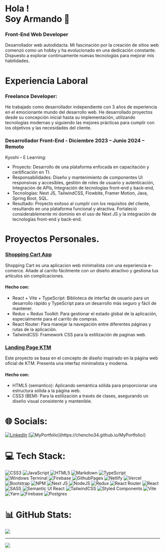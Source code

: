 # Hola ! <br /> Soy Armando</span> 💫 
### Front-End Web Developer
Desarrollador web autodidacta. Mi fascinación por la creación de sitios web comenzó como un hobby y ha evolucionado en una dedicación constante. Dispuesto a explorar continuamente nuevas tecnologías para mejorar mis habilidades.

# Experiencia Laboral

### Freelance Developer:
He trabajado como desarrollador independiente con 3 años de experiencia en el emocionante mundo del desarrollo web. He desarrollado proyectos desde su concepción inicial hasta su implementación, utilizando tecnologías modernas y siguiendo las mejores prácticas para cumplir con los objetivos y las necesidades del cliente.

### Desarrollador Front-End - Diciembre 2023 – Junio 2024 – Remoto
Kyoshi – E Learning:
* Proyecto: Desarrollo de una plataforma enfocada en capacitación y certificación en TI.
* Responsabilidades: Diseño y mantenimiento de componentes UI responsivas y accesibles, gestión de roles de usuario y autenticación, Integración de APIs, Integración de tecnologías front-end y back-end, 
* Tecnologías: Next JS, TailwindCSS, Flowbite, Framer Motion, Java, Spring Boot, SQL.
* Resultado: Proyecto exitoso al cumplir con los requisitos del cliente, resultando en una plataforma funcional y atractiva. Fortaleció considerablemente mi dominio en el uso de Next JS y la integración de tecnologías front-end y back-end.

# Proyectos Personales.

### [Shopping Cart App](https://cart-shopping-app.netlify.app/) 
Shopping Cart es una aplicacion web minimalista con una experiencia e-comerce. Añade al carrito fácilmente con un diseño atractivo y gestiona tus artículos sin complicaciones.
#### Hecho con:
* React + Vite + TypeScript: Biblioteca de interfaz de usuario para un desarrollo rápido y TypeScript para un desarrollo más seguro y fácil de mantener.
* Redux + Redux Toolkit: Para gestionar el estado global de la aplicación, especialmente para el carrito de compras.
* React Router: Para manejar la navegación entre diferentes páginas y rutas de la aplicación.
* TailwindCSS: Framework CSS para la estilización de paginas web.

### [Landing Page KTM](https://github.com/Chencho34/ktm-web-page)
Este proyecto se basa en el concepto de diseño inspirado en la página web oficial de KTM. Presenta una interfaz minimalista y moderna.
#### Hecho con:
* HTML5 (semantico): Aplicando semántica sólida para proporcionar una estructura sólida a la página web.
* CSS3 (BEM):  Para la estilización a través de clases, asegurando un diseño visual consistente y mantenible.

# 🌐 Socials:
[![LinkedIn](https://img.shields.io/badge/LinkedIn-%230077B5.svg?logo=linkedin&logoColor=white)](https://linkedin.com/in/armando-cr) 
[![MyPortfolio](https://img.shields.io/badge/MyPortfolio-%234D4D4D.svg?)](https://chencho34.github.io/MyPortfolio/) 

# 💻 Tech Stack:
![CSS3](https://img.shields.io/badge/css3-%231572B6.svg?style=flat&logo=css3&logoColor=white) ![JavaScript](https://img.shields.io/badge/javascript-%23323330.svg?style=flat&logo=javascript&logoColor=%23F7DF1E) ![HTML5](https://img.shields.io/badge/html5-%23E34F26.svg?style=flat&logo=html5&logoColor=white) ![Markdown](https://img.shields.io/badge/markdown-%23000000.svg?style=flat&logo=markdown&logoColor=white) ![TypeScript](https://img.shields.io/badge/typescript-%23007ACC.svg?style=flat&logo=typescript&logoColor=white) ![Windows Terminal](https://img.shields.io/badge/Windows%20Terminal-%234D4D4D.svg?style=flat&logo=windows-terminal&logoColor=white) ![Firebase](https://img.shields.io/badge/firebase-%23039BE5.svg?style=flat&logo=firebase) ![GithubPages](https://img.shields.io/badge/github%20pages-121013?style=flat&logo=github&logoColor=white) ![Netlify](https://img.shields.io/badge/netlify-%23000000.svg?style=flat&logo=netlify&logoColor=#00C7B7) ![Vercel](https://img.shields.io/badge/vercel-%23000000.svg?style=flat&logo=vercel&logoColor=white) ![Bootstrap](https://img.shields.io/badge/bootstrap-%238511FA.svg?style=flat&logo=bootstrap&logoColor=white) ![NPM](https://img.shields.io/badge/NPM-%23CB3837.svg?style=flat&logo=npm&logoColor=white) ![Next JS](https://img.shields.io/badge/Next-black?style=flat&logo=next.js&logoColor=white) ![NodeJS](https://img.shields.io/badge/node.js-6DA55F?style=flat&logo=node.js&logoColor=white) ![Redux](https://img.shields.io/badge/redux-%23593d88.svg?style=flat&logo=redux&logoColor=white) ![React Router](https://img.shields.io/badge/React_Router-CA4245?style=flat&logo=react-router&logoColor=white) ![React](https://img.shields.io/badge/react-%2320232a.svg?style=flat&logo=react&logoColor=%2361DAFB) ![SASS](https://img.shields.io/badge/SASS-hotpink.svg?style=flat&logo=SASS&logoColor=white) ![Semantic UI React](https://img.shields.io/badge/Semantic%20UI%20React-%2335BDB2.svg?style=flat&logo=SemanticUIReact&logoColor=white) ![TailwindCSS](https://img.shields.io/badge/tailwindcss-%2338B2AC.svg?style=flat&logo=tailwind-css&logoColor=white) ![Styled Components](https://img.shields.io/badge/styled--components-DB7093?style=flat&logo=styled-components&logoColor=white) ![Vite](https://img.shields.io/badge/vite-%23646CFF.svg?style=flat&logo=vite&logoColor=white) ![Yarn](https://img.shields.io/badge/yarn-%232C8EBB.svg?style=flat&logo=yarn&logoColor=white) ![Firebase](https://img.shields.io/badge/Firebase-039BE5?style=flat&logo=Firebase&logoColor=white) ![Postgres](https://img.shields.io/badge/postgres-%23316192.svg?style=flat&logo=postgresql&logoColor=white)
# 📊 GitHub Stats:
![](https://github-readme-stats.vercel.app/api/top-langs/?username=Chencho34&theme=tokyonight&hide_border=false&include_all_commits=false&count_private=false&layout=compact)

---
[![](https://visitcount.itsvg.in/api?id=Chencho34&icon=5&color=0)](https://visitcount.itsvg.in)

<!-- Proudly created with GPRM ( https://gprm.itsvg.in ) -->
